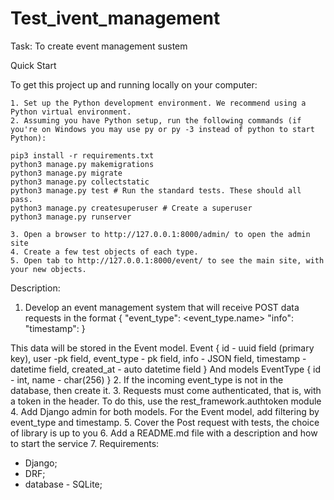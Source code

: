 # Test_ivent_management
Task: To create event management sustem

Quick Start

To get this project up and running locally on your computer:

    1. Set up the Python development environment. We recommend using a Python virtual environment.
    2. Assuming you have Python setup, run the following commands (if you're on Windows you may use py or py -3 instead of python to start Python):

    pip3 install -r requirements.txt
    python3 manage.py makemigrations
    python3 manage.py migrate
    python3 manage.py collectstatic
    python3 manage.py test # Run the standard tests. These should all pass.
    python3 manage.py createsuperuser # Create a superuser
    python3 manage.py runserver

    3. Open a browser to http://127.0.0.1:8000/admin/ to open the admin site
    4. Create a few test objects of each type.
    5. Open tab to http://127.0.0.1:8000/event/ to see the main site, with your new objects.

Description:

1. Develop an event management system that will receive POST data
requests in the format
{
"event_type": <event_type.name>
"info": <any json>
"timestamp": <datetime>
}

This data will be stored in the Event model.
Event {
id - uuid field (primary key),
user -pk field,
event_type - pk field,
info - JSON field,
timestamp - datetime field,
created_at - auto datetime field
}
And models EventType {
id - int,
name - char(256)
}
2. If the incoming event_type is not in the database, then create it.
3. Requests must come authenticated, that is, with a token in the header.
To do this, use the rest_framework.authtoken module
4. Add Django admin for both models. For the Event model, add
filtering by event_type and timestamp.
5. Cover the Post request with tests, the choice of library is up to you
6. Add a README.md file with a description and how to start the service
7. Requirements:
- Django;
- DRF;
 - database - SQLite;

